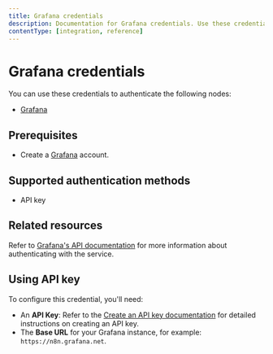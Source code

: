 ```yaml
---
title: Grafana credentials
description: Documentation for Grafana credentials. Use these credentials to authenticate Grafana in n8n, a workflow automation platform.
contentType: [integration, reference]
---
```


# Grafana credentials

You can use these credentials to authenticate the following nodes:

- [Grafana](/integrations/builtin/app-nodes/n8n-nodes-base.grafana.md)

## Prerequisites

- Create a [Grafana](https://grafana.com/) account.

## Supported authentication methods

- API key

## Related resources

Refer to [Grafana's API documentation](https://grafana.com/docs/grafana/latest/developers/http_api/) for more information about authenticating with the service.

## Using API key

To configure this credential, you'll need:

- An **API Key**: Refer to the [Create an API key documentation](https://grafana.com/docs/grafana/latest/administration/api-keys/#create-an-api-key) for detailed instructions on creating an API key.
- The **Base URL** for your Grafana instance, for example: `https://n8n.grafana.net`.

